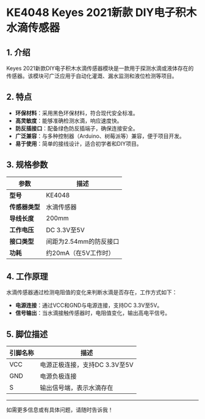 
# KE4048 Keyes 2021新款 DIY电子积木 水滴传感器

## 1. 介绍

Keyes 2021新款DIY电子积木水滴传感器模块是一款用于探测水滴或液体存在的传感器。该模块可广泛应用于自动化灌溉、漏水监测和液位检测等项目。

## 2. 特点

- **环保材料**：采用黑色环保材料，符合现代安全标准。
- **高灵敏度**：能够准确检测水滴，响应速度快。
- **防反插接口**：配备绿色防反插端子，确保连接安全。
- **广泛兼容**：与多种控制器（Arduino、树莓派等）兼容，便于项目开发。
- **易于使用**：简单的接线设计，适合初学者和DIY项目。

## 3. 规格参数

| 参数          | 描述                     |
|---------------|-------------------------|
| **型号**      | KE4048                  |
| **传感器类型**| 水滴传感器              |
| **导线长度**  | 200mm                   |
| **工作电压**  | DC 3.3V至5V            |
| **接口类型**  | 间距为2.54mm的防反接口   |
| **功耗**      | 约20mA（在5V工作时）    |

## 4. 工作原理

水滴传感器通过检测电阻值的变化来判断水滴是否存在，工作方式如下：

- **电源连接**：通过VCC和GND与电源连接，支持DC 3.3V至5V。
- **信号输出**：当水滴接触传感器时，电阻值变化，输出高电平信号。

## 5. 脚位描述

| 引脚名称 | 描述                             |
|----------|----------------------------------|
| VCC      | 电源正极连接，支持DC 3.3V至5V    |
| GND      | 电源负极连接                     |
| S        | 输出信号端，表示水滴存在        |

---

如需更多信息或有具体问题，请随时告诉我！
